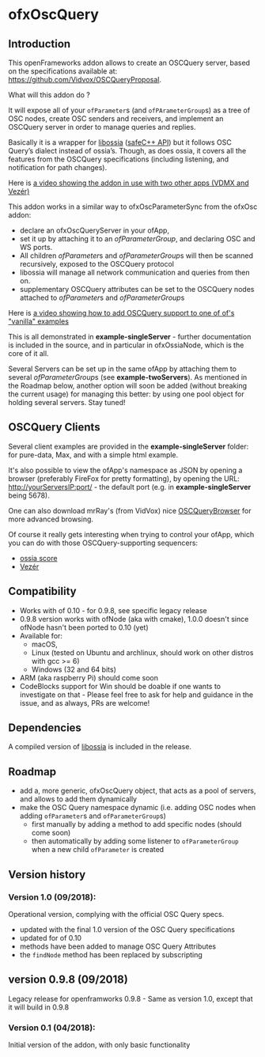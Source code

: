 # ofxOscQuery

## Introduction

This openFrameworks addon allows to create an OSCQuery server, based on the specifications available at: https://github.com/Vidvox/OSCQueryProposal.


What will this addon do ? 

It will expose all of your `ofParameter`s (and `ofPArameterGroup`s) as a tree of OSC nodes, create OSC senders and receivers, and implement an OSCQuery server in order to manage queries and replies.  


Basically it is a wrapper for [libossia](https://github.com/OSSIA/libossia) ([safeC++ API](https://ossia.github.io/?cpp--98)) but it follows OSC Query’s dialect instead of ossia’s. Though, as does ossia, it covers all the features from the OSCQuery specifications (including listening, and notification for path changes).

Here is [a video showing the addon in use with two other apps (VDMX and Vezér)](https://vimeo.com/288203374)



This addon works in a similar way to ofxOscParameterSync from the ofxOsc addon: 
* declare an ofxOscQueryServer in your ofApp, 
* set it up by attaching it to an *ofParameterGroup*, and declaring OSC and WS ports. 
* All children *ofParameter*s and *ofParameterGroup*s will then be scanned recursively, exposed to the OSCQuery protocol
* libossia will manage all network communication and queries from then on.
* supplementary OSCQuery attributes can be set to the OSCQuery nodes attached to *ofParameter*s and *ofParameterGroup*s

Here is [a video showing how to add OSCQuery support to one of of's "vanilla" examples](https://vimeo.com/288202877) 

This is all demonstrated in **example-singleServer** - further documentation is included in the source, and in particular in ofxOssiaNode, which is the core of it all.

Several Servers can be set up in the same ofApp by attaching them to several *ofParameterGroup*s (see **example-twoServers**). As mentioned in the Roadmap below, another option will soon be added (without breaking the current usage) for managing this better: by using one pool object for holding several servers. Stay tuned!

## OSCQuery Clients

Several client examples are provided in the **example-singleServer** folder: for pure-data, Max, and with a simple html example.

It's also possible to view the ofApp's namespace as JSON by opening a browser (preferably FireFox for pretty formatting), by opening the URL: [http://yourServersIP:port/](http://localhost:5678/) - the default port (e.g. in **example-singleServer**  being 5678).

One can also download mrRay's (from VidVox) nice [OSCQueryBrowser](https://docs.vidvox.net/freebies_oscquery_browser.html) for more advanced browsing.

Of course it really gets interesting when trying to control your ofApp, which you can do with those OSCQuery-supporting sequencers:
- [ossia score](https://ossia.io) 
- [Vezér](https://imimot.com/vezer/) 

## Compatibility

* Works with of 0.10 - for 0.9.8, see specific legacy release  
* 0.9.8 version works with ofNode (aka with cmake), 1.0.0 doesn't since ofNode hasn't been ported to 0.10 (yet)
* Available for:
  - macOS, 
  - Linux (tested on Ubuntu and archlinux, should work on other distros with gcc >= 6)
  - Windows (32 and 64 bits) 
* ARM (aka raspberry Pi) should come soon
* CodeBlocks support for Win should be doable if one wants to investigate on that - Please feel free to ask for help and guidance in the issue, and as always, PRs are welcome!

## Dependencies 

A compiled version of [libossia](https://ossia.github.io/?cpp--98#introduction) is included in the release. 

## Roadmap

- add a, more generic, ofxOscQuery object, that acts as a pool of servers, and allows to add them dynamically 
- make the OSC Query namespace dynamic (i.e. adding OSC nodes when adding `ofParameter`s and `ofParameterGroup`s)
  -  first manually by adding a method to add specific nodes (should come soon)
  -  then automatically by adding some listener to `ofParameterGroup` when a new child `ofParameter` is created

## Version history

### Version 1.0 (09/2018):
Operational version, complying with the official OSC Query specs.
- updated with the final 1.0 version of the OSC Query specifications
- updated for of 0.10
- methods have been added to manage OSC Query Attributes 
- the `findNode` method has been replaced by subscripting 

## version 0.9.8 (09/2018)
Legacy release for openframworks 0.9.8 - Same as version 1.0, except that it will build in 0.9.8 
    
### Version 0.1 (04/2018):
Initial version of the addon, with only basic functionality


